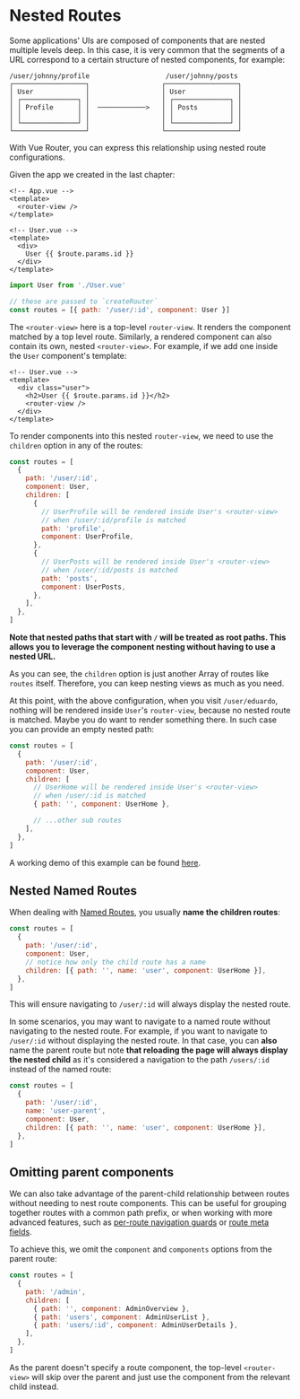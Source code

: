 # Nested Routes

<VueSchoolLink
  href="https://vueschool.io/lessons/nested-routes"
  title="Learn about nested routes"
/>

Some applications' UIs are composed of components that are nested multiple levels deep. In this case, it is very common that the segments of a URL correspond to a certain structure of nested components, for example:

```
/user/johnny/profile                   /user/johnny/posts 
┌──────────────────┐                  ┌──────────────────┐
│ User             │                  │ User             │
│ ┌──────────────┐ │                  │ ┌──────────────┐ │
│ │ Profile      │ │  ────────────>   │ │ Posts        │ │
│ │              │ │                  │ │              │ │
│ └──────────────┘ │                  │ └──────────────┘ │
└──────────────────┘                  └──────────────────┘
```

With Vue Router, you can express this relationship using nested route configurations.

Given the app we created in the last chapter:

```vue
<!-- App.vue -->
<template>
  <router-view />
</template>
```

```vue
<!-- User.vue -->
<template>
  <div>
    User {{ $route.params.id }}
  </div>
</template>
```

```js
import User from './User.vue'

// these are passed to `createRouter`
const routes = [{ path: '/user/:id', component: User }]
```

The `<router-view>` here is a top-level `router-view`. It renders the component matched by a top level route. Similarly, a rendered component can also contain its own, nested `<router-view>`. For example, if we add one inside the `User` component's template:

```vue
<!-- User.vue -->
<template>
  <div class="user">
    <h2>User {{ $route.params.id }}</h2>
    <router-view />
  </div>
</template>
```

To render components into this nested `router-view`, we need to use the `children` option in any of the routes:

```js
const routes = [
  {
    path: '/user/:id',
    component: User,
    children: [
      {
        // UserProfile will be rendered inside User's <router-view>
        // when /user/:id/profile is matched
        path: 'profile',
        component: UserProfile,
      },
      {
        // UserPosts will be rendered inside User's <router-view>
        // when /user/:id/posts is matched
        path: 'posts',
        component: UserPosts,
      },
    ],
  },
]
```

**Note that nested paths that start with `/` will be treated as root paths. This allows you to leverage the component nesting without having to use a nested URL.**

As you can see, the `children` option is just another Array of routes like `routes` itself. Therefore, you can keep nesting views as much as you need.

At this point, with the above configuration, when you visit `/user/eduardo`, nothing will be rendered inside `User`'s `router-view`, because no nested route is matched. Maybe you do want to render something there. In such case you can provide an empty nested path:

```js
const routes = [
  {
    path: '/user/:id',
    component: User,
    children: [
      // UserHome will be rendered inside User's <router-view>
      // when /user/:id is matched
      { path: '', component: UserHome },

      // ...other sub routes
    ],
  },
]
```

A working demo of this example can be found [here](https://codesandbox.io/s/nested-views-vue-router-4-examples-hl326?initialpath=%2Fusers%2Feduardo).

<RuleKitLink />

## Nested Named Routes

When dealing with [Named Routes](./named-routes.md), you usually **name the children routes**:

```js
const routes = [
  {
    path: '/user/:id',
    component: User,
    // notice how only the child route has a name
    children: [{ path: '', name: 'user', component: UserHome }],
  },
]
```

This will ensure navigating to `/user/:id` will always display the nested route.

In some scenarios, you may want to navigate to a named route without navigating to the nested route. For example, if you want to navigate to `/user/:id` without displaying the nested route. In that case, you can **also** name the parent route but note **that reloading the page will always display the nested child** as it's considered a navigation to the path `/users/:id` instead of the named route:

```js
const routes = [
  {
    path: '/user/:id',
    name: 'user-parent',
    component: User,
    children: [{ path: '', name: 'user', component: UserHome }],
  },
]
```

## Omitting parent components <Badge text="4.1+" />

We can also take advantage of the parent-child relationship between routes without needing to nest route components. This can be useful for grouping together routes with a common path prefix, or when working with more advanced features, such as [per-route navigation guards](../advanced/navigation-guards#Per-Route-Guard) or [route meta fields](../advanced/meta).

To achieve this, we omit the `component` and `components` options from the parent route:

```js
const routes = [
  {
    path: '/admin',
    children: [
      { path: '', component: AdminOverview },
      { path: 'users', component: AdminUserList },
      { path: 'users/:id', component: AdminUserDetails },
    ], 
  },
]
```

As the parent doesn't specify a route component, the top-level `<router-view>` will skip over the parent and just use the component from the relevant child instead.
